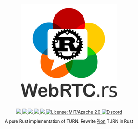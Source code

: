 <h1 align="center">
 <a href="https://webrtc.rs"><img src="./doc/webrtc.rs.png" alt="WebRTC.rs"></a>
 <br>
</h1>
<p align="center">
 <a href="https://github.com/webrtc-rs/turn/actions"> 
  <img src="https://github.com/webrtc-rs/turn/workflows/cargo/badge.svg">
 </a> 
 <a href="https://codecov.io/gh/webrtc-rs/turn"> 
  <img src="https://codecov.io/gh/webrtc-rs/turn/branch/main/graph/badge.svg">
 </a>
 <a href="https://deps.rs/repo/github/webrtc-rs/turn"> 
  <img src="https://deps.rs/repo/github/webrtc-rs/turn/status.svg">
 </a>
 <a href="https://crates.io/crates/turn"> 
  <img src="https://img.shields.io/crates/v/turn.svg">
 </a> 
 <a href="https://docs.rs/turn"> 
  <img src="https://docs.rs/turn/badge.svg">
 </a>
 <a href="https://doc.rust-lang.org/1.6.0/complement-project-faq.html#why-dual-mitasl2-license">
  <img src="https://img.shields.io/badge/license-MIT%2FApache--2.0-blue" alt="License: MIT/Apache 2.0">
 </a>
 <a href="https://discord.gg/4Ju8UHdXMs">
  <img src="https://img.shields.io/discord/800204819540869120?logo=discord" alt="Discord">
 </a>
</p>
<p align="center">
 A pure Rust implementation of TURN. Rewrite <a href="http://Pion.ly">Pion</a> TURN in Rust
</p>
